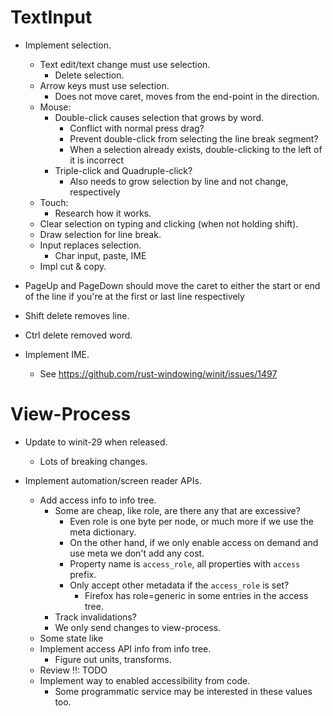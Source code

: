 # TextInput
* Implement selection.
    - Text edit/text change must use selection.
        - Delete selection.
    - Arrow keys must use selection.
        - Does not move caret, moves from the end-point in the direction.
    - Mouse:
        - Double-click causes selection that grows by word.
            - Conflict with normal press drag?
            - Prevent double-click from selecting the line break segment?
            - When a selection already exists, double-clicking to the left of it is incorrect
        - Triple-click and Quadruple-click?
            - Also needs to grow selection by line and not change, respectively
    - Touch:
        - Research how it works.
    - Clear selection on typing and clicking (when not holding shift).
    - Draw selection for line break.
    - Input replaces selection.
        - Char input, paste, IME
    - Impl cut & copy.

* PageUp and PageDown should move the caret to either the start or end of the line if you're at the first or last line respectively
* Shift delete removes line.
* Ctrl delete removed word.

* Implement IME.
    - See https://github.com/rust-windowing/winit/issues/1497

# View-Process

* Update to winit-29 when released.
    - Lots of breaking changes.

* Implement automation/screen reader APIs.
    - Add access info to info tree.
        - Some are cheap, like role, are there any that are excessive?
            - Even role is one byte per node, or much more if we use the meta dictionary.
            - On the other hand, if we only enable access on demand and use meta we don't add any cost.
            - Property name is `access_role`, all properties with `access` prefix.
            - Only accept other metadata if the `access_role` is set?
                - Firefox has role=generic in some entries in the access tree.
        - Track invalidations?
        - We only send changes to view-process.
    - Some state like
    - Implement access API info from info tree.
        - Figure out units, transforms.
    - Review !!: TODO
    - Implement way to enabled accessibility from code.
        - Some programmatic service may be interested in these values too.